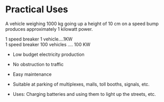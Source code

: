 # Practical Uses
A vehicle weighing 1000 kg going up a height of 10 cm on a speed bump produces approximately 1 kilowatt power.

1 speed breaker 1 vehicle….1KW  
1 speed breaker 100 vehicles …. 100 KW

- Low budget electricity production

- No obstruction to traffic
 
- Easy maintenance

- Suitable at parking of multiplexes, malls, toll booths, signals, etc.

- Uses: Charging batteries and using them to light up the streets, etc.